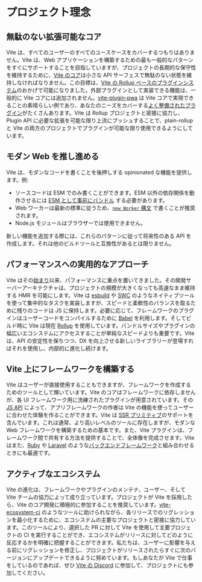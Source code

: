 # プロジェクト理念

## 無駄のない拡張可能なコア

Vite は、すべてのユーザーのすべてのユースケースをカバーするつもりはありません。Vite は、Web アプリケーションを構築するための最も一般的なパターンをすぐにサポートすることを目指していますが、プロジェクトの長期的な保守性を維持するために、[Vite のコア](https://github.com/vitejs/vite)は小さな API サーフェスで無駄のない状態を維持しなければなりません。この目標は、[Vite の Rollup ベースのプラグインシステム](./api-plugin.md)のおかげで可能になりました。外部プラグインとして実装できる機能は、一般的に Vite コアには追加されません。[vite-plugin-pwa](https://vite-pwa-org.netlify.app/) は Vite コアで実現できることの素晴らしい例であり、あなたのニーズをカバーする[よく整備されたプラグイン](https://github.com/vitejs/awesome-vite#plugins)がたくさんあります。Vite は Rollup プロジェクトと密接に協力し、Plugin API に必要な拡張を可能な限り上流にプッシュすることで、plain-rollup と Vite の両方のプロジェクトでプラグインが可能な限り使用できるようにしています。

## モダン Web を推し進める

Vite は、モダンなコードを書くことを後押しする opinionated な機能を提供します。例:

- ソースコードは ESM でのみ書くことができます。ESM 以外の依存関係を動作させるには [ESM として事前にバンドル](./dep-pre-bundling) する必要があります。
- Web ワーカーは最新の標準に従うため、[`new Worker` 構文](./features#web-workers) で書くことが推奨されます。
- Node.js モジュールはブラウザーでは使用できません。

新しい機能を追加する際には、これらのパターンに従って将来性のある API を作成します。それは他のビルドツールと互換性があるとは限りません。

## パフォーマンスへの実用的なアプローチ

Vite はその[始まり](./why.md)以来、パフォーマンスに重点を置いてきました。その開発サーバーアーキテクチャは、プロジェクトの規模が大きくなっても高速なまま維持する HMR を可能にします。Vite は [esbuild](https://esbuild.github.io/) や [SWC](https://github.com/vitejs/vite-plugin-react-swc) のようなネイティブツールを使って集中的なタスクを実装しますが、スピードと柔軟性のバランスを取るために残りのコードは JS に保持します。必要に応じて、フレームワークのプラグインはユーザーコードをコンパイルするために [Babel](https://babeljs.io/) を利用します。そしてビルド時に Vite は現在 [Rollup](https://rollupjs.org/) を使用しています。バンドルサイズやプラグインの幅広いエコシステムにアクセスすることが単純なスピードよりも重要です。Vite は、API の安定性を保ちつつ、DX を向上させる新しいライブラリーが登場すればそれを使用し、内部的に進化し続けます。

## Vite 上にフレームワークを構築する

Vite はユーザーが直接使用することもできますが、フレームワークを作成するためのツールとして輝いています。Vite のコアはフレームワークに依存しませんが、各 UI フレームワーク用に洗練されたプラグインが用意されています。その [JS API](./api-javascript.md) によって、アプリフレームワークの作者は Vite の機能を使ってユーザーに合わせた体験を作ることができます。Vite は [SSR プリミティブ](./ssr.md)のサポートを含んでいます。これは通常、より高いレベルのツールに存在しますが、モダンな Web フレームワークを構築するための基本です。また、Vite プラグインは、フレームワーク間で共有する方法を提供することで、全体像を完成させます。Vite はまた、[Ruby](https://vite-ruby.netlify.app/) や [Laravel](https://laravel.com/docs/10.x/vite) のような[バックエンドフレームワーク](./backend-integration.md)と組み合わせるときにも最適です。

## アクティブなエコシステム

Vite の進化は、フレームワークやプラグインのメンテナ、ユーザー、そして Vite チームの協力によって成り立っています。プロジェクトが Vite を採用したら、Vite のコア開発に積極的に参加することを推奨しています。[vite-ecosystem-ci](https://github.com/vitejs/vite-ecosystem-ci) のようなツールに助けられながら、各リリースでのリグレッションを最小化するために、エコシステムの主要なプロジェクトと密接に協力しています。このツールにより、選択した PR に対して Vite を使用して主要プロジェクトの CI を実行することができ、エコシステムがリリースに対してどのように反応するかを明確に把握することができます。私たちは、ユーザーに影響を与える前にリグレッションを修正し、プロジェクトがリリースされたらすぐに次のバージョンにアップデートできるように努めています。もしあなたが Vite で仕事をしているのであれば、ぜひ [Vite の Discord](https://chat.vitejs.dev) に参加して、プロジェクトにも参加してください。
